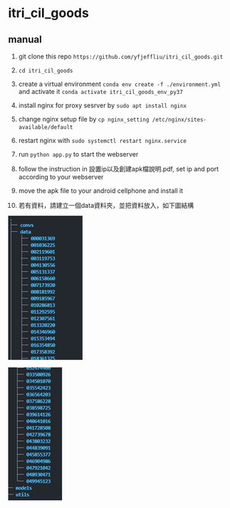 # itri_cil_goods

## manual
1. git clone this repo `https://github.com/yfjeffliu/itri_cil_goods.git`
2. `cd itri_cil_goods`
3. create a virtual environment  `conda env create -f ./environment.yml` and activate it `conda activate itri_cil_goods_env_py37`
4. install nginx for proxy sesrver by `sudo apt install nginx`
5. change nginx setup file by `cp nginx_setting /etc/nginx/sites-available/default`
6. restart nginx with `sudo systemctl restart nginx.service`
7. run `python app.py` to start the webserver
8. follow the instruction in 設置ip以及創建apk檔說明.pdf, set ip and port according to your webserver
9. move the apk file to your android cellphone and install it


10. 若有資料，請建立一個data資料夾，並把資料放入，如下圖結構

![Alt text](./img/image-1.png)

![Alt text](./img/image.png)
